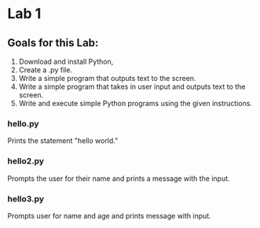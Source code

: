 # Lab 1

## Goals for this Lab:
1. Download and install Python,
2. Create a .py file.
3. Write a simple program that outputs text to the screen.
4. Write a simple program that takes in user input and outputs text to the screen.
5. Write and execute simple Python programs using the given instructions.

### hello.py
Prints the statement "hello world."

### hello2.py
Prompts the user for their name and prints a message with the input.

### hello3.py
Prompts user for name and age and prints message with input.
